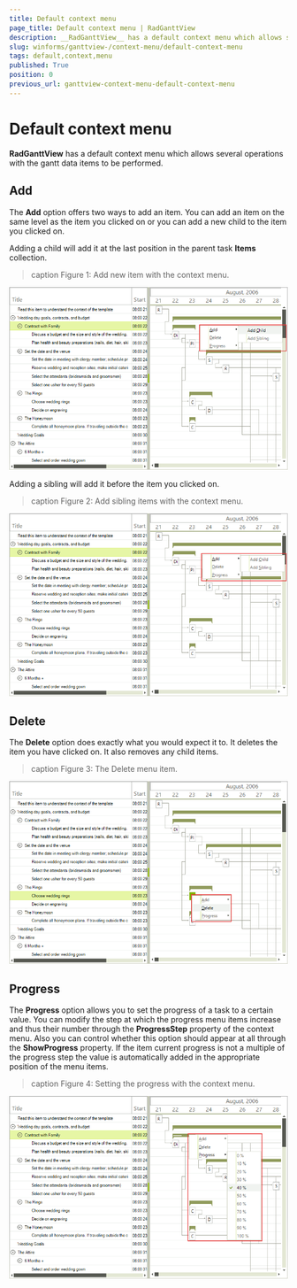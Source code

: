 ```yaml
---
title: Default context menu
page_title: Default context menu | RadGanttView
description: __RadGanttView__ has a default context menu which allows several operations with the gantt data items to be performed.
slug: winforms/ganttview-/context-menu/default-context-menu
tags: default,context,menu
published: True
position: 0
previous_url: ganttview-context-menu-default-context-menu
---
```


# Default context menu

__RadGanttView__ has a default context menu which allows several operations with the gantt data items to be performed.

## Add

The __Add__ option offers two ways to add an item. You can add an item on the same level as the item you clicked on or you can add a new child to the item you clicked on.

Adding a child will add it at the last position in the parent task __Items__ collection.

>caption  Figure 1: Add new item with the context menu.

![ganttview-context-menu-default-context-menu 001](images/ganttview-context-menu-default-context-menu001.png)

Adding a sibling will add it before the item you clicked on.

>caption Figure 2: Add sibling items with the context menu.

![ganttview-context-menu-default-context-menu 003](images/ganttview-context-menu-default-context-menu003.png)

## Delete

The __Delete__ option does exactly what you would expect it to. It deletes the item you have clicked on. It also removes any child items.

>caption Figure 3: The Delete menu item.  

![ganttview-context-menu-default-context-menu 005](images/ganttview-context-menu-default-context-menu005.png)


## Progress

The __Progress__ option allows you to set the progress of a task to a certain value. You can modify the step at which the progress menu items increase and thus their number through the __ProgressStep__ property of the context menu. Also you can control whether this option should appear at all through the __ShowProgress__ property. If the item current progress is not a multiple of the progress step the value is automatically added in the appropriate position of the menu items.

>caption Figure 4: Setting the progress with the context menu.
        
![ganttview-context-menu-default-context-menu 007](images/ganttview-context-menu-default-context-menu007.png)

